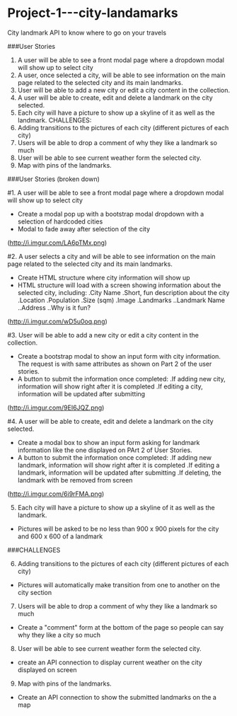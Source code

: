 # Project-1---city-landamarks

City landmark API to know where to go on your travels


###User Stories
1. A user will be able to see a front modal page where a dropdown modal will show up to select city
2. A user, once selected a city, will be able to see information on the main page related to the selected city and its main landmarks.
3. User will be able to add a new city or edit a city content in the collection.
4. A user will be able to create, edit and delete a landmark on the city selected.
5. Each city will have a picture to show up a skyline of it as well as the landmark.
CHALLENGES:
6. Adding transitions to the pictures of each city (different pictures of each city)
7. Users will be able to drop a comment of why they like a landmark so much
8. User will be able to see current weather form the selected city.
9. Map with pins of the landmarks.



###User Stories (broken down)

#1. A user will be able to see a front modal page where a dropdown modal will show up to select city
  - Create a modal pop up with a bootstrap modal dropdown with a selection of hardcoded cities
  - Modal to fade away after selection of the city  


(http://i.imgur.com/LA6pTMx.png)


#2. A user selects a city and will be able to see information on the main page related to the selected city and its main landmarks.

  - Create HTML structure where city information will show up
  - HTML structure will load with a screen showing information about the selected city, including:
    .City Name
    .Short, fun description about the city
    .Location
    .Population
    .Size (sqm)
    .Image
    .Landmarks
          ..Landmark Name
          ..Address
          ..Why is it fun?


(http://i.imgur.com/wD5u0oq.png)


#3. User will be able to add a new city or edit a city content in the collection.
  - Create a bootstrap modal to show an input form with city information. The request is with same attributes as shown on Part 2 of the user stories.
  - A button to submit the information once completed:
      .If adding new city, information will show right after it is completed
      .If editing a city, information will be updated after submitting

(http://i.imgur.com/9EI6JQZ.png)      

#4. A user will be able to create, edit and delete a landmark on the city selected.
  - Create a modal box to show an input form asking for landmark information like the one displayed on PArt 2 of User Stories.
  - A button to submit the information once completed:
      .If adding new landmark, information will show right after it is completed
      .If editing a landmark, information will be updated after submitting
      .If deleting, the landmark with be removed from screen

(http://i.imgur.com/6i9rFMA.png)

5. Each city will have a picture to show up a skyline of it as well as the landmark.
  - Pictures will be asked to be no less than 900 x 900 pixels for the city and 600 x 600 of a landmark

###CHALLENGES

6. Adding transitions to the pictures of each city (different pictures of each city)
  - Pictures will automatically make transition from one to another on the city section

7. Users will be able to drop a comment of why they like a landmark so much
 - Create a "comment" form at the bottom of the page so people can say why they like a city so much

8. User will be able to see current weather form the selected city.
  - create an API connection to display current weather on the city displayed on screen


9. Map with pins of the landmarks.
  - Create an API connection to show the submitted landmarks on the a map

